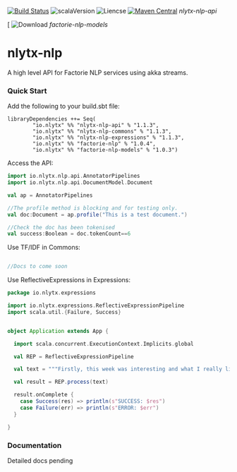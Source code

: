 [![Build Status](https://travis-ci.org/nlytx/nlytx-nlp.svg?branch=master)](https://travis-ci.org/nlytx/nlytx-nlp) ![scalaVersion](https://img.shields.io/badge/scala-2.12.6-red.svg) ![Liencse](https://img.shields.io/badge/License-Apache%202.0-lightgrey.svg)
[![Maven Central](https://maven-badges.herokuapp.com/maven-central/io.nlytx/nlytx-nlp/badge.svg)](https://maven-badges.herokuapp.com/maven-central/io.nlytx/nlytx-nlp) *nlytx-nlp-api*

[ ![Download]() *factorie-nlp-models*


# nlytx-nlp

A high level API for Factorie NLP services using akka streams.

### Quick Start

Add the following to your build.sbt file:

```sbtshell
libraryDependencies ++= Seq(
        "io.nlytx" %% "nlytx-nlp-api" % "1.1.3",
        "io.nlytx" %% "nlytx-nlp-commons" % "1.1.3",
        "io.nlytx" %% "nlytx-nlp-expressions" % "1.1.3",
        "io.nlytx" %% "factorie-nlp" % "1.0.4",
        "io.nlytx" %% "factorie-nlp-models" % "1.0.3")
```

Access the API:

```scala
import io.nlytx.nlp.api.AnnotatorPipelines
import io.nlytx.nlp.api.DocumentModel.Document

val ap = AnnotatorPipelines

//The profile method is blocking and for testing only.
val doc:Document = ap.profile("This is a test document.")

//Check the doc has been tokenised
val success:Boolean = doc.tokenCount==6
```

Use TF/IDF in Commons:

```scala

//Docs to come soon

```

Use ReflectiveExpressions in Expressions:

```scala
package io.nlytx.expressions

import io.nlytx.expressions.ReflectiveExpressionPipeline
import scala.util.{Failure, Success}


object Application extends App {

  import scala.concurrent.ExecutionContext.Implicits.global

  val REP = ReflectiveExpressionPipeline

  val text = """Firstly, this week was interesting and what I really liked about it was the picture game we played on monday. I was the one who had the picture and I found it hard to communicate exactly what my drawing was, which showed me just how important communication is if you want to be successful. It was a fun activity and it showed me some good first hand experience about how to communicate. Secondly, we got back our memo assignment and I did pretty decent on it but definitely need to rewrite it and work on my memo writing overall. I need to work on cutting out the fat and my passive writing style, which I know is going to be hard to change but I feel like with a lot of practice I will be able to vastly improve in this area. Lastly, we have started to gain a little progress on the team project and have come up with some ideas on how to go about researching our proposition. With regards to my action plan I can’t recall working on encouraging the heart within my group, so that is something I have to be more aware of when we are meeting and do my best to better myself in this area. I do feel like I have began to form some sort of a relationship with my group members, but I still need to improve these relationships in order for it to feel like I have really developed long term friendships/relationships within my group. This weekend my plan is to work on rewriting my memo and writing up my resume. I had a good time in class this week and I am looking forward to what next week has in store for us."""

  val result = REP.process(text)

  result.onComplete {
    case Success(res) => println(s"SUCCESS: $res")
    case Failure(err) => println(s"ERROR: $err")
  }

}
```

### Documentation

Detailed docs pending
